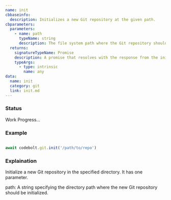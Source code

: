 ```yaml
---
name: init
cbbaseinfo:
  description: Initializes a new Git repository at the given path.
cbparameters:
  parameters:
    - name: path
      typeName: string
      description: The file system path where the Git repository should be initialized.
  returns:
    signatureTypeName: Promise
    description: A promise that resolves with the response from the init event.
    typeArgs:
      - type: intrinsic
        name: any
data:
  name: init
  category: git
  link: init.md
---
```

<CBBaseInfo/> 
 <CBParameters/>


### Status 

Work Progress...


### Example

```js

await codebolt.git.init('/path/to/repo')

```

### Explaination

Initialize a new Git repository in the specified directory. It has one parameter.

path: A string specifying the directory path where the new Git repository should be initialized.